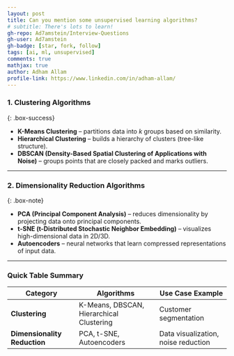 ```yaml
---
layout: post
title: Can you mention some unsupervised learning algorithms?
# subtitle: There's lots to learn!
gh-repo: Ad7amstein/Interview-Questions
gh-user: Ad7amstein
gh-badge: [star, fork, follow]
tags: [ai, ml, unsupervised]
comments: true
mathjax: true
author: Adham Allam
profile-link: https://www.linkedin.com/in/adham-allam/
---
```


### 1. **Clustering Algorithms**  

{: .box-success}  

- **K-Means Clustering** – partitions data into *k* groups based on similarity.  
- **Hierarchical Clustering** – builds a hierarchy of clusters (tree-like structure).  
- **DBSCAN (Density-Based Spatial Clustering of Applications with Noise)** – groups points that are closely packed and marks outliers.  

---

### 2. **Dimensionality Reduction Algorithms**  

{: .box-note}  

- **PCA (Principal Component Analysis)** – reduces dimensionality by projecting data onto principal components.  
- **t-SNE (t-Distributed Stochastic Neighbor Embedding)** – visualizes high-dimensional data in 2D/3D.  
- **Autoencoders** – neural networks that learn compressed representations of input data.  

---

### Quick Table Summary  

| Category                  | Algorithms                                   | Use Case Example               |
|---------------------------|-----------------------------------------------|--------------------------------|
| **Clustering**            | K-Means, DBSCAN, Hierarchical Clustering     | Customer segmentation          |
| **Dimensionality Reduction** | PCA, t-SNE, Autoencoders                   | Data visualization, noise reduction |
